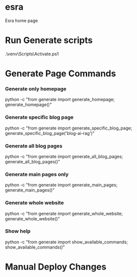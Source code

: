 # esra
Esra home page


# Run Generate scripts
.\venv\Scripts\Activate.ps1

# Generate Page Commands

### Generate only homepage
python -c "from generate import generate_homepage; generate_homepage()"

### Generate specific blog page
python -c "from generate import generate_specific_blog_page; generate_specific_blog_page('blog-ai-rag')"

### Generate all blog pages
python -c "from generate import generate_all_blog_pages; generate_all_blog_pages()"

### Generate main pages only
python -c "from generate import generate_main_pages; generate_main_pages()"

### Generate whole website
python -c "from generate import generate_whole_website; generate_whole_website()"

### Show help
python -c "from generate import show_available_commands; show_available_commands()"


# Manual Deploy Changes 
